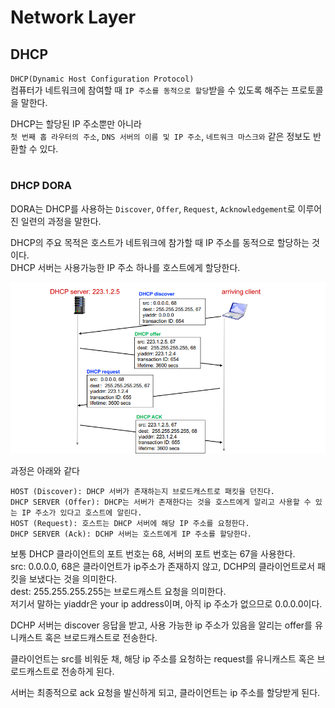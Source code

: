 # Network Layer

## DHCP  

`DHCP(Dynamic Host Configuration Protocol)`  
컴퓨터가 네트워크에 참여할 때 `IP 주소를 동적으로 할당`받을 수 있도록 해주는 프로토콜을 말한다.  

DHCP는 할당된 IP 주소뿐만 아니라  
`첫 번째 홉 라우터의 주소`, `DNS 서버의 이름 및 IP 주소`, `네트워크 마스크와` 같은 정보도 반환할 수 있다.  

#

### DHCP DORA

DORA는 DHCP를 사용하는 
`Discover`, `Offer`, `Request`, `Acknowledgement`로 이루어진 일련의 과정을 말한다.  

DHCP의 주요 목적은 호스트가 네트워크에 참가할 때 IP 주소를 동적으로 할당하는 것이다.  
DHCP 서버는 사용가능한 IP 주소 하나를 호스트에게 할당한다.  

<img src="img/dhcp01.png">  

과정은 아래와 같다

```
HOST (Discover): DHCP 서버가 존재하는지 브로드캐스트로 패킷을 던진다.
DHCP SERVER (Offer): DHCP는 서버가 존재한다는 것을 호스트에게 알리고 사용할 수 있는 IP 주소가 있다고 호스트에 알린다.
HOST (Request): 호스트는 DHCP 서버에 해당 IP 주소를 요청한다.
DHCP SERVER (Ack): DCHP 서버는 호스트에게 IP 주소를 할당한다.
```

보통 DHCP 클라이언트의 포트 번호는 68, 서버의 포트 번호는 67을 사용한다.  
src: 0.0.0.0, 68은 클라이언트가 ip주소가 존재하지 않고, DCHP의 클라이언트로서 패킷을 보냈다는 것을 의미한다.  
dest: 255.255.255.255는 브로드캐스트 요청을 의미한다.  
저기서 말하는 yiaddr은 your ip address이며, 아직 ip 주소가 없으므로 0.0.0.0이다.  

DCHP 서버는 discover 응답을 받고, 사용 가능한 ip 주소가 있음을 알리는 offer를 유니캐스트 혹은 브로드캐스트로 전송한다.  

클라이언트는 src를 비워둔 채, 해당 ip 주소를 요청하는 request를 유니캐스트 혹은 브로드캐스트로 전송하게 된다.  

서버는 최종적으로 ack 요청을 발신하게 되고, 클라이언트는 ip 주소를 할당받게 된다.
